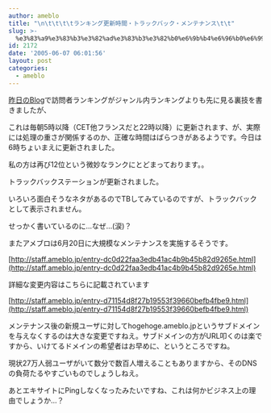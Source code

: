 ```yaml
---
author: ameblo
title: "\n\t\t\t\tランキング更新時間・トラックバック・メンテナンス\t\t"
slug: >-
  %e3%83%a9%e3%83%b3%e3%82%ad%e3%83%b3%e3%82%b0%e6%9b%b4%e6%96%b0%e6%99%82%e9%96%93%e3%83%bb%e3%83%88%e3%83%a9%e3%83%83%e3%82%af%e3%83%90%e3%83%83%e3%82%af%e3%83%bb%e3%83%a1%e3%83%b3%e3%83%86%e3%83%8a
id: 2172
date: '2005-06-07 06:01:56'
layout: post
categories:
  - ameblo
---
```


[昨日のBlog](http://akihiko.ameblo.jp/entry-ac78addcaa247316fe6225ff8a9ee984.html)で訪問者ランキングがジャンル内ランキングよりも先に見る裏技を書きましたが、

これは毎朝5時以降（CET他フランスだと22時以降）に更新されます、が、実際には処理の重さが関係するのか、正確な時間はばらつきがあるようです。今日は6時ちょいまえに更新されました。

私の方は再び12位という微妙なランクにとどまっております。。

トラックバックステーションが更新されました。

いろいろ面白そうなネタがあるのでTBしてみているのですが、トラックバックとして表示されません。

せっかく書いているのに…なぜ…(涙)？

またアメブロは6月20日に大規模なメンテナンスを実施するそうです。

[http://staff.ameblo.jp/entry-dc0d22faa3edb41ac4b9b45b82d9265e.html](http://staff.ameblo.jp/entry-dc0d22faa3edb41ac4b9b45b82d9265e.html)

詳細な変更内容はこちらに記載されています

[http://staff.ameblo.jp/entry-d71154d8f27b19553f39660befb4fbe9.html](http://staff.ameblo.jp/entry-d71154d8f27b19553f39660befb4fbe9.html)

メンテナンス後の新規ユーザに対してhogehoge.ameblo.jpというサブドメインを与えなくするのは大きな変更ですねえ。サブドメインの方がURL叩くのは楽ですから、いけてるドメインの希望者はお早めに、というところですね。

現状27万人弱ユーザがいて数分で数百人増えることもありますから、そのDNSの負荷たるやすごいものでしょうしねえ。

あとエキサイトにPingしなくなったみたいですね、これは何かビジネス上の理由でしょうか…？